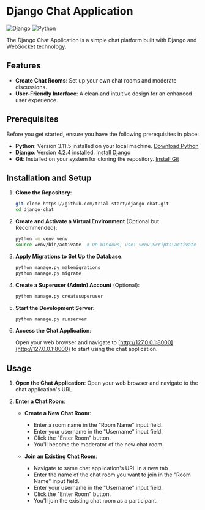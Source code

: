 # Django Chat Application

[![Django](https://img.shields.io/badge/Django-4.2.4-brightgreen.svg)](https://www.djangoproject.com/)
[![Python](https://img.shields.io/badge/Python-3.11.5-blue.svg)](https://www.python.org/)

The Django Chat Application is a simple chat platform built with Django and WebSocket technology.

## Features

- **Create Chat Rooms**: Set up your own chat rooms and moderate discussions.
- **User-Friendly Interface**: A clean and intuitive design for an enhanced user experience.

## Prerequisites

Before you get started, ensure you have the following prerequisites in place:

- **Python**: Version 3.11.5 installed on your local machine. [Download Python](https://www.python.org/downloads/)
- **Django**: Version 4.2.4 installed. [Install Django](https://www.djangoproject.com/download/)
- **Git**: Installed on your system for cloning the repository. [Install Git](https://git-scm.com/downloads)

## Installation and Setup

1. **Clone the Repository**:

    ```bash
    git clone https://github.com/trial-start/django-chat.git
    cd django-chat
    ```

2. **Create and Activate a Virtual Environment** (Optional but Recommended):

    ```bash
    python -m venv venv
    source venv/bin/activate  # On Windows, use: venv\Scripts\activate
    ```

3. **Apply Migrations to Set Up the Database**:

    ```bash
    python manage.py makemigrations
    python manage.py migrate
    ```

4. **Create a Superuser (Admin) Account** (Optional):

    ```bash
    python manage.py createsuperuser
    ```

5. **Start the Development Server**:

    ```bash
    python manage.py runserver
    ```

6. **Access the Chat Application**:

    Open your web browser and navigate to [http://127.0.0.1:8000](http://127.0.0.1:8000) to start using the chat application.

## Usage

1. **Open the Chat Application**: Open your web browser and navigate to the chat application's URL.

2. **Enter a Chat Room**:
   - **Create a New Chat Room**:
     - Enter a room name in the "Room Name" input field.
     - Enter your username in the "Username" input field.
     - Click the "Enter Room" button.
     - You'll become the moderator of the new chat room.

   - **Join an Existing Chat Room**:
     - Navigate to same chat application's URL in a new tab
     - Enter the name of the chat room you want to join in the "Room Name" input field.
     - Enter your username in the "Username" input field.
     - Click the "Enter Room" button.
     - You'll join the existing chat room as a participant.




